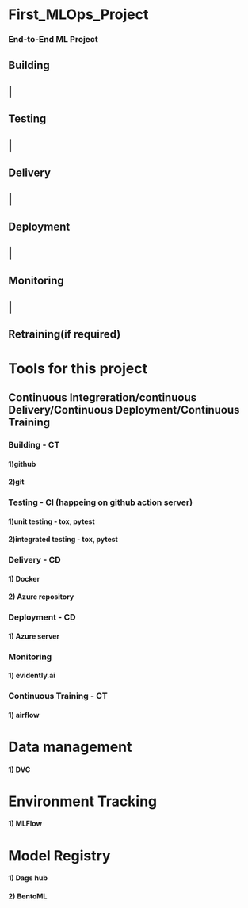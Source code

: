 # First_MLOps_Project

### End-to-End ML Project

## Building
##    |
## Testing
##    |
## Delivery
##    |
## Deployment
##    |
## Monitoring
##    |
## Retraining(if required)


# Tools for this project
## Continuous Integreration/continuous Delivery/Continuous Deployment/Continuous Training

### Building - CT
#### 1)github
#### 2)git
### Testing - CI (happeing on github action server)
#### 1)unit testing - tox, pytest
#### 2)integrated testing - tox, pytest
### Delivery - CD
#### 1) Docker
#### 2) Azure repository
### Deployment - CD
#### 1) Azure server
### Monitoring
#### 1) evidently.ai
### Continuous Training - CT
#### 1) airflow


# Data management
#### 1) DVC
# Environment Tracking
#### 1) MLFlow
# Model Registry
#### 1) Dags hub
#### 2) BentoML
